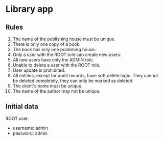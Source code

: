 # Library app

## Rules
1. The name of the publishing house must be unique.
2. There is only one copy of a book.
3. The book has only one publishing house.
4. Only a user with the ROOT role can create new users.
5. All new users have only the ADMIN role.
6. Unable to delete a user with the ROOT role.
7. User update is prohibited.
8. All entities, except for audit records, have soft delete logic. They cannot be deleted completely, they can only be marked as deleted.
9. The client's name must be unique.
10. The name of the author may not be unique.

## Initial data

ROOT user:
* username: admin 
* password: admin